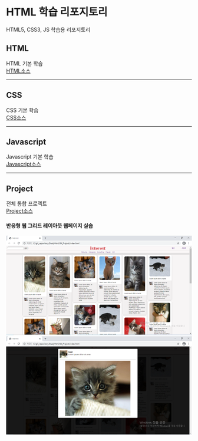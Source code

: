 # HTML 학습 리포지토리
HTML5, CSS3, JS 학습용 리포지토리

## HTML
HTML 기본 학습<br>
[HTML소스](https://github.com/Kang0325/StudyHtml/tree/main/01_HTML)

---------------------------------------------------------------------------

## CSS
CSS 기본 학습<br>
[CSS소스](https://github.com/Kang0325/StudyHtml/tree/main/02_CSS)

---------------------------------------------------------------------------

## Javascript
Javascript 기본 학습<br>
[Javascript소스](https://github.com/Kang0325/StudyHtml/tree/main/03_Javascript)

---------------------------------------------------------------------------

## Project
전체 통합 프로젝트<br>
[Project소스](https://github.com/Kang0325/StudyHtml/tree/main/04_Project)

#### 반응형 웹 그리드 레이아웃 웹페이지 실습
![결과1](/ref_images/ref1.png "전체레이아웃")
![결과2](/ref_images/ref2.png "팝업레이아웃")
